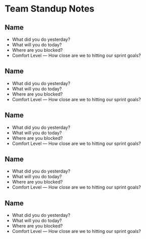 # Team Standup Notes

## Name
- What did you do yesterday?
- What will you do today?
- Where are you blocked?
- Comfort Level — How close are we to hitting our sprint goals?

## Name
- What did you do yesterday?
- What will you do today?
- Where are you blocked?
- Comfort Level — How close are we to hitting our sprint goals?

## Name
- What did you do yesterday?
- What will you do today?
- Where are you blocked?
- Comfort Level — How close are we to hitting our sprint goals?

## Name
- What did you do yesterday?
- What will you do today?
- Where are you blocked?
- Comfort Level — How close are we to hitting our sprint goals?

## Name
- What did you do yesterday?
- What will you do today?
- Where are you blocked?
- Comfort Level — How close are we to hitting our sprint goals?